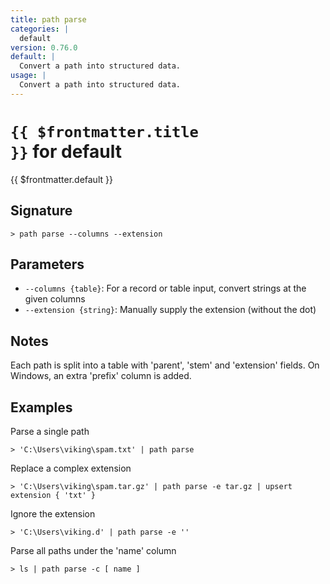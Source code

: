 ```yaml
---
title: path parse
categories: |
  default
version: 0.76.0
default: |
  Convert a path into structured data.
usage: |
  Convert a path into structured data.
---
```


# <code>{{ $frontmatter.title }}</code> for default

<div class='command-title'>{{ $frontmatter.default }}</div>

## Signature

```> path parse --columns --extension```

## Parameters

 -  `--columns {table}`: For a record or table input, convert strings at the given columns
 -  `--extension {string}`: Manually supply the extension (without the dot)

## Notes
Each path is split into a table with 'parent', 'stem' and 'extension' fields.
On Windows, an extra 'prefix' column is added.
## Examples

Parse a single path
```shell
> 'C:\Users\viking\spam.txt' | path parse
```

Replace a complex extension
```shell
> 'C:\Users\viking\spam.tar.gz' | path parse -e tar.gz | upsert extension { 'txt' }
```

Ignore the extension
```shell
> 'C:\Users\viking.d' | path parse -e ''
```

Parse all paths under the 'name' column
```shell
> ls | path parse -c [ name ]
```
